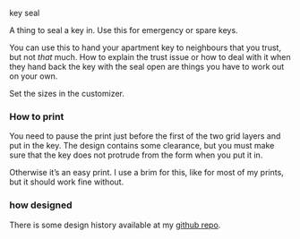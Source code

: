 key seal

A thing to seal a key in. Use this for emergency or spare keys.

You can use this to hand your apartment key to neighbours that you trust, but not *that* much. How to explain the trust issue or how to deal with it when they hand back the key with the seal open are things you have to work out on your own.

Set the sizes in the customizer.
### How to print

You need to pause the print just before the first of the two grid layers and put in the key. The design contains some clearance, but you must make sure that the key does not protrude from the form when you put it in.

Otherwise it’s an easy print. I use a brim for this, like for most of my prints, but it should work fine without.

### how designed

There is some design history available at my [github repo](https://github.com/ospalh/3d-printing/tree/develop/key_seal).

